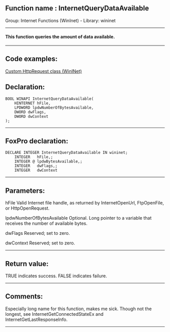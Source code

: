 
## Function name : InternetQueryDataAvailable
Group: Internet Functions (WinInet) - Library: wininet    
***  


#### This function queries the amount of data available.
***  


## Code examples:
[Custom HttpRequest class (WinINet)](../../samples/sample_185.md)  

## Declaration:
```foxpro  
BOOL WINAPI InternetQueryDataAvailable(
	HINTERNET hFile,
	LPDWORD lpdwNumberOfBytesAvailable,
	DWORD dwFlags,
	DWORD dwContext
);  
```  
***  


## FoxPro declaration:
```foxpro  
DECLARE INTEGER InternetQueryDataAvailable IN wininet;
	INTEGER   hFile,;
	INTEGER @ lpdwBytesAvailable,;
	INTEGER   dwFlags,;
	INTEGER   dwContext  
```  
***  


## Parameters:
hFile 
Valid Internet file handle, as returned by InternetOpenUrl, FtpOpenFile, or HttpOpenRequest. 

lpdwNumberOfBytesAvailable 
Optional. Long pointer to a variable that receives the number of available bytes. 

dwFlags 
Reserved; set to zero. 

dwContext 
Reserved; set to zero.   
***  


## Return value:
TRUE indicates success. FALSE indicates failure.   
***  


## Comments:
Especially long name for this function, makes me sick. Though not the longest, see InternetGetConnectedStateEx and InternetGetLastResponseInfo.  
  
***  


